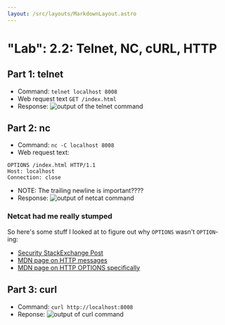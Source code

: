 ```yaml
---
layout: /src/layouts/MarkdownLayout.astro
---
```

# "Lab": 2.2: Telnet, NC, cURL, HTTP

## Part 1: telnet
* Command: `telnet localhost 8008`
* Web request text `GET /index.html`
* Response:
![output of the telnet command](/telnet_8008_sec260.png)

## Part 2: nc
* Command: `nc -C localhost 8008`
* Web request text:
```
OPTIONS /index.html HTTP/1.1
Host: localhost
Connection: close

```
* NOTE: The trailing newline is important????
* Response:
![output of netcat command](/nc_8008_sec260.png)

### Netcat had me really stumped
So here's some stuff I looked at to figure out why `OPTIONS` wasn't `OPTION`-ing:
* [Security StackExchange Post](https://security.stackexchange.com/questions/70561/how-to-identify-the-http-methods-supported-by-a-web-server)
* [MDN page on HTTP messages](https://developer.mozilla.org/en-US/docs/Web/HTTP/Messages)
* [MDN page on HTTP OPTIONS specifically](https://developer.mozilla.org/en-US/docs/Web/HTTP/Methods/OPTIONS)


## Part 3: curl
* Command: `curl http://localhost:8008`
* Reponse:
![output of curl command](/curl_8008_sec260.png)
